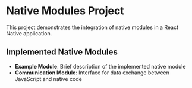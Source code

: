 # Native Modules Project

This project demonstrates the integration of native modules in a React Native application.

## Implemented Native Modules

- **Example Module**: Brief description of the implemented native module
- **Communication Module**: Interface for data exchange between JavaScript and native code

